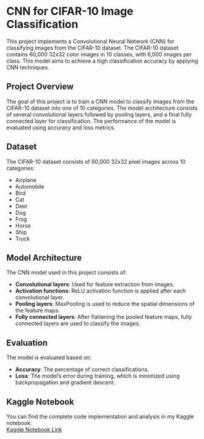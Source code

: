 # CNN for CIFAR-10 Image Classification

This project implements a Convolutional Neural Network (CNN) for classifying images from the CIFAR-10 dataset. The CIFAR-10 dataset contains 60,000 32x32 color images in 10 classes, with 6,000 images per class. This model aims to achieve a high classification accuracy by applying CNN techniques.

## Project Overview

The goal of this project is to train a CNN model to classify images from the CIFAR-10 dataset into one of 10 categories. The model architecture consists of several convolutional layers followed by pooling layers, and a final fully connected layer for classification. The performance of the model is evaluated using accuracy and loss metrics.

## Dataset

The CIFAR-10 dataset consists of 60,000 32x32 pixel images across 10 categories:
- Airplane
- Automobile
- Bird
- Cat
- Deer
- Dog
- Frog
- Horse
- Ship
- Truck

## Model Architecture

The CNN model used in this project consists of:
- **Convolutional layers**: Used for feature extraction from images.
- **Activation functions**: ReLU activation function is applied after each convolutional layer.
- **Pooling layers**: MaxPooling is used to reduce the spatial dimensions of the feature maps.
- **Fully connected layers**: After flattening the pooled feature maps, fully connected layers are used to classify the images.

## Evaluation

The model is evaluated based on:
- **Accuracy**: The percentage of correct classifications.
- **Loss**: The model’s error during training, which is minimized using backpropagation and gradient descent.

## Kaggle Notebook

You can find the complete code implementation and analysis in my Kaggle notebook:  
[Kaggle Notebook Link](https://www.kaggle.com/code/varshithpsingh/cnn-for-cifar-10)
